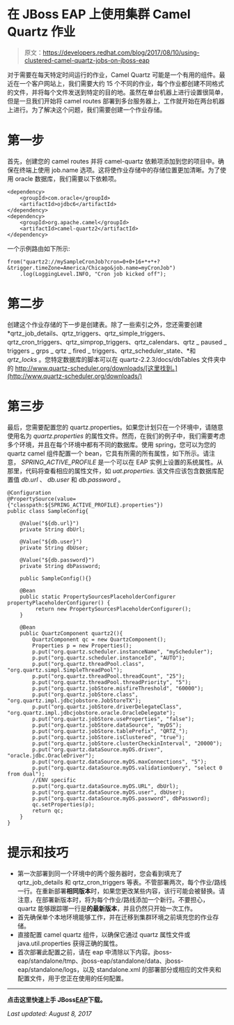 # 在 JBoss EAP 上使用集群 Camel Quartz 作业

> 原文：<https://developers.redhat.com/blog/2017/08/10/using-clustered-camel-quartz-jobs-on-jboss-eap>

对于需要在每天特定时间运行的作业，Camel Quartz 可能是一个有用的组件。最近在一个客户网站上，我们需要大约 15 个不同的作业，每个作业都创建不同格式的文件，并将每个文件发送到特定的目的地。虽然在单台机器上进行设置很简单，但是一旦我们开始将 camel routes 部署到多台服务器上，工作就开始在两台机器上进行。为了解决这个问题，我们需要创建一个作业存储。

# 第一步

首先，创建您的 camel routes 并将 camel-quartz 依赖项添加到您的项目中。确保在终端上使用 job.name 选项。这将使作业存储中的存储位置更加清晰。为了使用 oracle 数据库，我们需要以下依赖项。

```
<dependency>
    <groupId>com.oracle</groupId>
    <artifactId>ojdbc6</artifactId>
</dependency>
<dependency>
    <groupId>org.apache.camel</groupId>
    <artifactId>camel-quartz2</artifactId>
</dependency>
```

一个示例路由如下所示:

```
from("quartz2://mySampleCronJob?cron=0+0+16+*+*+?&trigger.timeZone=America/Chicago&job.name=myCronJob")
    .log(LoggingLevel.INFO, "Cron job kicked off");
```

# 第二步

创建这个作业存储的下一步是创建表。除了一些索引之外，您还需要创建 *qrtz_job_details、qrtz_triggers、qrtz_simple_triggers、qrtz_cron_triggers、qrtz_simprop_triggers、qrtz_calendars、qrtz _ paused _ triggers _ grps _ qrtz _ fired _ triggers、qrtz_scheduler_state、*和 *qrtz_locks* 。您特定数据库的脚本可以在 quartz-2.2.3/docs/dbTables 文件夹中的 http://www.quartz-scheduler.org/downloads/[这里找到。](http://www.quartz-scheduler.org/downloads/)

# 第三步

最后，您需要配置您的 quartz.properties。如果您计划只在一个环境中，请随意使用名为 *quartz.properties* 的属性文件。然而，在我们的例子中，我们需要考虑多个环境，并且在每个环境中都有不同的数据库。使用 spring，您可以为您的 quartz camel 组件配置一个 bean，它具有所需的所有属性，如下所示。请注意， *SPRING_ACTIVE_PROFILE* 是一个可以在 EAP 实例上设置的系统属性。从那里，代码将查看相应的属性文件，如 *uat.properties.* 该文件应该包含数据库配置值 *db.url* 、 *db.user* 和 *db.password* 。

```
@Configuration
@PropertySource(value={"classpath:${SPRING_ACTIVE_PROFILE}.properties"})
public class SampleConfig{

    @Value("${db.url}")
    private String dbUrl;

    @Value("${db.user}")
    private String dbUser;

    @Value("${db.password}")
    private String dbPassword;

    public SampleConfig(){}

    @Bean
    public static PropertySourcesPlaceholderConfigurer propertyPlaceholderConfigurer() {
         return new PropertySourcesPlaceholderConfigurer();
    }

    @Bean
    public QuartzComponent quartz2(){
        QuartzComponent qc = new QuartzComponent();
        Properties p = new Properties();
        p.put("org.quartz.scheduler.instanceName", "myScheduler");
        p.put("org.quartz.scheduler.instanceId", "AUTO");
        p.put("org.quartz.threadPool.class", "org.quartz.simpl.SimpleThreadPool");
        p.put("org.quartz.threadPool.threadCount", "25");
        p.put("org.quartz.threadPool.threadPriority", "5");
        p.put("org.quartz.jobStore.misfireThreshold", "60000");
        p.put("org.quartz.jobStore.class", "org.quartz.impl.jdbcjobstore.JobStoreTX");
        p.put("org.quartz.jobStore.driverDelegateClass", "org.quartz.impl.jdbcjobstore.oracle.OracleDelegate");
        p.put("org.quartz.jobStore.useProperties", "false");
        p.put("org.quartz.jobStore.dataSource", "myDS");
        p.put("org.quartz.jobStore.tablePrefix", "QRTZ_");
        p.put("org.quartz.jobStore.isClustered", "true");
        p.put("org.quartz.jobStore.clusterCheckinInterval", "20000");
        p.put("org.quartz.dataSource.myDS.driver", "oracle.jdbc.OracleDriver");
        p.put("org.quartz.dataSource.myDS.maxConnections", "5");
        p.put("org.quartz.dataSource.myDS.validationQuery", "select 0 from dual");
        //ENV specific
        p.put("org.quartz.dataSource.myDS.URL", dbUrl);
        p.put("org.quartz.dataSource.myDS.user", dbUser);
        p.put("org.quartz.dataSource.myDS.password", dbPassword);
        qc.setProperties(p);
        return qc;
    }
}
```

# 提示和技巧

*   第一次部署到同一个环境中的两个服务器时，您会看到填充了 qrtz_job_details 和 qrtz_cron_triggers 等表。不管部署两次，每个作业/路线一行。在重新部署**相同版本**时，如果您更改某些内容，该行可能会被替换。请注意，在部署新版本时，将为每个作业/路线添加一个新行。不要担心，quartz 能够跟踪哪一行是**的最新版本**，并且仍然只开始一次工作。
*   首先确保单个本地环境能够工作，并在迁移到集群环境之前填充您的作业存储。
*   直接配置 camel quartz 组件，以确保它通过 quartz 属性文件或 java.util.properties 获得正确的属性。
*   首次部署此配置之前，请在 eap 中清除以下内容。jboss-eap/standalone/tmp、jboss-eap/standalone/data、jboss-eap/standalone/logs，以及 standalone.xml 的部署部分或相应的文件夹和配置文件，用于您正在使用的任何配置。

* * *

**点击这里快速上手 JBoss**[**EAP**](https://developers.redhat.com/products/eap/download/?intcmp=7016000000124dvAAA)**下载。**

*Last updated: August 8, 2017*